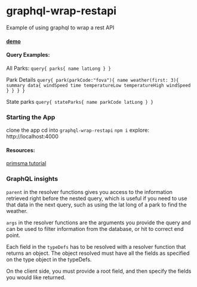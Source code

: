 # graphql-wrap-restapi
Example of using graphql to wrap a rest API 

#### [demo](https://graphql-wrap-rest.herokuapp.com/)


#### Query Examples:
All Parks: 
`query{
 parks{
	name
  latLong
  }
}`

Park Details
`query{
  park(parkCode:"fova"){
    name
    weather(first: 3){
      summary
      data{
        windSpeed
        time
        temperatureLow
        temperatureHigh
        windSpeed
      }
    }
  }
}`

State parks
`query{
  stateParks{
    name
    parkCode
    latLong
  }
}`


### Starting the App
clone the app
cd into `graphql-wrap-restapi`
`npm i`
explore: http://localhost:4000

#### Resources:
[primsma tutorial](https://www.prisma.io/blog/how-to-wrap-a-rest-api-with-graphql-8bf3fb17547d)

### GraphQL insights
`parent` in the resolver functions gives you access to the information retrieved right before the nested query, which is useful if you need to use that data in the next query, such as using the lat long of a park to find the weather. 

`args` in the resolver functions are the arguments you provide the query and can be used to filter information from the database, or hit to correct end point.

Each field in the `typeDefs` has to be resolved with a resolver function that returns an object. The object resolved must have all the fields as specified on the type object in the typeDefs.

On the client side, you must provide a root field, and then specify the fields you would like returned. 
